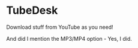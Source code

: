 # TubeDesk

Download stuff from YouTube as you need!

And did I mention the MP3/MP4 option - Yes, I did.
